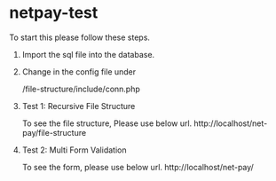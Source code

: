 # netpay-test

To start this please follow these steps.

1. Import the sql file into the database.

2. Change in the config file under
      
      /file-structure/include/conn.php

3. Test 1: Recursive File Structure
    
    To see the file structure, Please use below url.
    http://localhost/net-pay/file-structure

4. Test 2: Multi Form Validation

    To see the form, please use below url.
    http://localhost/net-pay/
    
